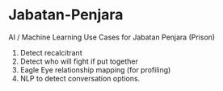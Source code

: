 # Jabatan-Penjara
AI / Machine Learning Use Cases for Jabatan Penjara (Prison)

1. Detect recalcitrant
2. Detect who will fight if put together
3. Eagle Eye relationship mapping (for profiling)
4. NLP to detect conversation options.
